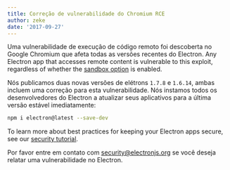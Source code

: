 ```yaml
---
title: Correção de vulnerabilidade do Chromium RCE
author: zeke
date: '2017-09-27'
---
```


Uma vulnerabilidade de execução de código remoto foi descoberta no Google Chromium que afeta todas as versões recentes do Electron. Any Electron app that accesses remote content is vulnerable to this exploit, regardless of whether the [sandbox option][] is enabled.

Nós publicamos duas novas versões de elétrons `1.7.8` e `1.6.14`, ambas incluem uma correção para esta vulnerabilidade. Nós instamos todos os desenvolvedores do Electron a atualizar seus aplicativos para a última versão estável imediatamente:

```sh
npm i electron@latest --save-dev
```

To learn more about best practices for keeping your Electron apps secure, see our [security tutorial][].

Por favor entre em contato com security@electronjs.org se você deseja relatar uma vulnerabilidade no Electron.

[sandbox option]: https://electronjs.org/docs/api/sandbox-option
[security tutorial]: https://electronjs.org/docs/tutorial/security